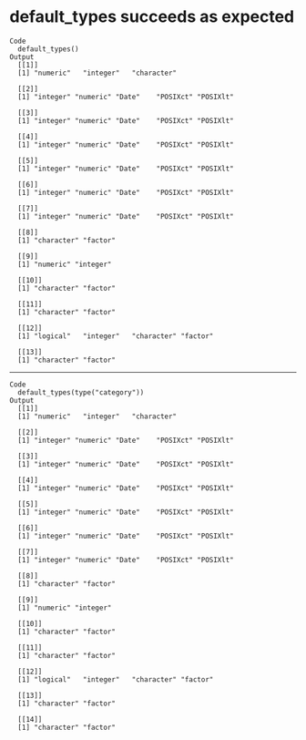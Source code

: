 # default_types succeeds as expected

    Code
      default_types()
    Output
      [[1]]
      [1] "numeric"   "integer"   "character"
      
      [[2]]
      [1] "integer" "numeric" "Date"    "POSIXct" "POSIXlt"
      
      [[3]]
      [1] "integer" "numeric" "Date"    "POSIXct" "POSIXlt"
      
      [[4]]
      [1] "integer" "numeric" "Date"    "POSIXct" "POSIXlt"
      
      [[5]]
      [1] "integer" "numeric" "Date"    "POSIXct" "POSIXlt"
      
      [[6]]
      [1] "integer" "numeric" "Date"    "POSIXct" "POSIXlt"
      
      [[7]]
      [1] "integer" "numeric" "Date"    "POSIXct" "POSIXlt"
      
      [[8]]
      [1] "character" "factor"   
      
      [[9]]
      [1] "numeric" "integer"
      
      [[10]]
      [1] "character" "factor"   
      
      [[11]]
      [1] "character" "factor"   
      
      [[12]]
      [1] "logical"   "integer"   "character" "factor"   
      
      [[13]]
      [1] "character" "factor"   
      

---

    Code
      default_types(type("category"))
    Output
      [[1]]
      [1] "numeric"   "integer"   "character"
      
      [[2]]
      [1] "integer" "numeric" "Date"    "POSIXct" "POSIXlt"
      
      [[3]]
      [1] "integer" "numeric" "Date"    "POSIXct" "POSIXlt"
      
      [[4]]
      [1] "integer" "numeric" "Date"    "POSIXct" "POSIXlt"
      
      [[5]]
      [1] "integer" "numeric" "Date"    "POSIXct" "POSIXlt"
      
      [[6]]
      [1] "integer" "numeric" "Date"    "POSIXct" "POSIXlt"
      
      [[7]]
      [1] "integer" "numeric" "Date"    "POSIXct" "POSIXlt"
      
      [[8]]
      [1] "character" "factor"   
      
      [[9]]
      [1] "numeric" "integer"
      
      [[10]]
      [1] "character" "factor"   
      
      [[11]]
      [1] "character" "factor"   
      
      [[12]]
      [1] "logical"   "integer"   "character" "factor"   
      
      [[13]]
      [1] "character" "factor"   
      
      [[14]]
      [1] "character" "factor"   
      

